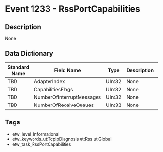 # Event 1233 - RssPortCapabilities

## Description
None

## Data Dictionary
|Standard Name|Field Name|Type|Description|Sample Value|
|---|---|---|---|---|
|TBD|AdapterIndex|UInt32|None|`None`|
|TBD|CapabilitiesFlags|UInt32|None|`None`|
|TBD|NumberOfInterruptMessages|UInt32|None|`None`|
|TBD|NumberOfReceiveQueues|UInt32|None|`None`|

## Tags
* etw_level_Informational
* etw_keywords_ut:TcpipDiagnosis ut:Rss ut:Global
* etw_task_RssPortCapabilities